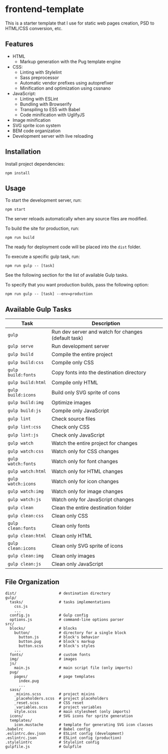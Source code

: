 frontend-template
=================
This is a starter template that I use for static web pages creation, PSD to
HTML/CSS conversion, etc.

Features
--------
* HTML
  * Markup generation with the Pug template engine
* CSS:
  * Linting with Stylelint
  * Sass preprocessor
  * Automatic vendor prefixes using autoprefixer
  * Minification and optimization using cssnano
* JavaScript:
  * Linting with ESLint
  * Bundling with Browserify
  * Transpiling to ES5 with Babel
  * Code minification with UglifyJS
* Image minification
* SVG sprite icon system
* BEM code organization
* Development server with live reloading

Installation
------------
Install project dependencies:
```
npm install
```

Usage
-----
To start the development server, run:
```
npm start
```
The server reloads automatically when any source files are modified.

To build the site for production, run:
```
npm run build
```
The ready for deployment code will be placed into the `dist` folder.

To execute a specific gulp task, run:
```
npm run gulp -- [task]
```
See the following section for the list of available Gulp tasks.

To specify that you want production builds, pass the following option:
```
npm run gulp -- [task] --env=production
```

Available Gulp Tasks
---------------
| Task                   | Description                                         |
| ---------------------- | --------------------------------------------------- |
| ```gulp```             | Run dev server and watch for changes (default task) |
| ```gulp serve```       | Run development server                              |
| ```gulp build```       | Compile the entire project                          |
| ```gulp build:css```   | Compile only CSS                                    |
| ```gulp build:fonts``` | Copy fonts into the destination directory           |
| ```gulp build:html```  | Compile only HTML                                   |
| ```gulp build:icons``` | Build only SVG sprite of cons                       |
| ```gulp build:img```   | Optimize images                                     |
| ```gulp build:js```    | Compile only JavaScript                             |
| ```gulp lint```        | Check source files                                  |
| ```gulp lint:css```    | Check only CSS                                      |
| ```gulp lint:js```     | Check only JavaScript                               |
| ```gulp watch```       | Watch the entire project for changes                |
| ```gulp watch:css```   | Watch only for CSS changes                          |
| ```gulp watch:fonts``` | Watch only for font changes                         |
| ```gulp watch:html```  | Watch only for HTML changes                         |
| ```gulp watch:icons``` | Watch only for icon changes                         |
| ```gulp watch:img```   | Watch only for image changes                        |
| ```gulp watch:js```    | Watch only for JavaScript changes                   |
| ```gulp clean```       | Clean the entire destination folder                 |
| ```gulp clean:css```   | Clean only CSS                                      |
| ```gulp clean:fonts``` | Clean only fonts                                    |
| ```gulp clean:html```  | Clean only HTML                                     |
| ```gulp clean:icons``` | Clean only SVG sprite of icons                      |
| ```gulp clean:img```   | Clean only images                                   |
| ```gulp clean:js```    | Clean only JavaScript                               |

File Organization
-----------------
```
dist/                   # destination directory
gulp/
  tasks/                # tasks implementations
    css.js
    ...
  config.js             # Gulp config
  options.js            # command-line options parser
src/
  blocks/               # blocks
    button/             # directory for a single block
      button.js         # block's behavior
      button.pug        # block's markup
      button.scss       # block's styles
    ...
  fonts/                # custom fonts
  img/                  # images
  js/
    main.js             # main script file (only imports)
  pug/
    pages/              # page templates
      index.pug
      ...
  sass/
    _mixins.scss        # project mixins
    _placeholders.scss  # project placeholders
    _reset.scss         # CSS reset
    _variables.scss     # project variables
    style.scss          # main stylesheet (only imports)
  icons/                # SVG icons for sprite generation
  templates/
    icon.mustache       # template for generating SVG icon classes
.babelrc                # Babel config
.eslintrc.dev.json      # ESLint config (development)
.eslintrc.json          # ESLint config (production)
.stylelintrc            # Stylelint config
gulpfile.js             # Gulpfile
```
